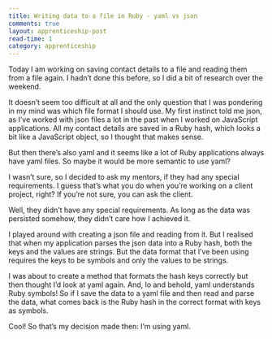 ```yaml
---
title: Writing data to a file in Ruby - yaml vs json
comments: true
layout: apprenticeship-post
read-time: 1
category: apprenticeship
---
```


Today I am working on saving contact details to a file and reading them from a file again. I hadn’t done this before, so I did a bit of research over the weekend.

<!--break-->

It doesn’t seem too difficult at all and the only question that I was pondering in my mind was which file format I should use. My first instinct told me json, as I’ve worked with json files a lot in the past when I worked on JavaScript applications. All my contact details are saved in a Ruby hash, which looks a bit like a JavaScript object, so I thought that makes sense.

But then there’s also yaml and it seems like a lot of Ruby applications always have yaml files. So maybe it would be more semantic to use yaml?

I wasn’t sure, so I decided to ask my mentors, if they had any special requirements. I guess that’s what you do when you’re working on a client project, right? If you’re not sure, you can ask the client.

Well, they didn’t have any special requirements. As long as the data was persisted somehow, they didn’t care how I achieved it.

I played around with creating a json file and reading from it. But I realised that when my application parses the json data into a Ruby hash, both the keys and the values are strings. But the data format that I’ve been using requires the keys to be symbols and only the values to be strings.

I was about to create a method that formats the hash keys correctly but then thought I’d look at yaml again. And, lo and behold, yaml understands Ruby symbols! So if I save the data to a yaml file and then read and parse the data, what comes back is the Ruby hash in the correct format with keys as symbols.

Cool! So that’s my decision made then: I’m using yaml.